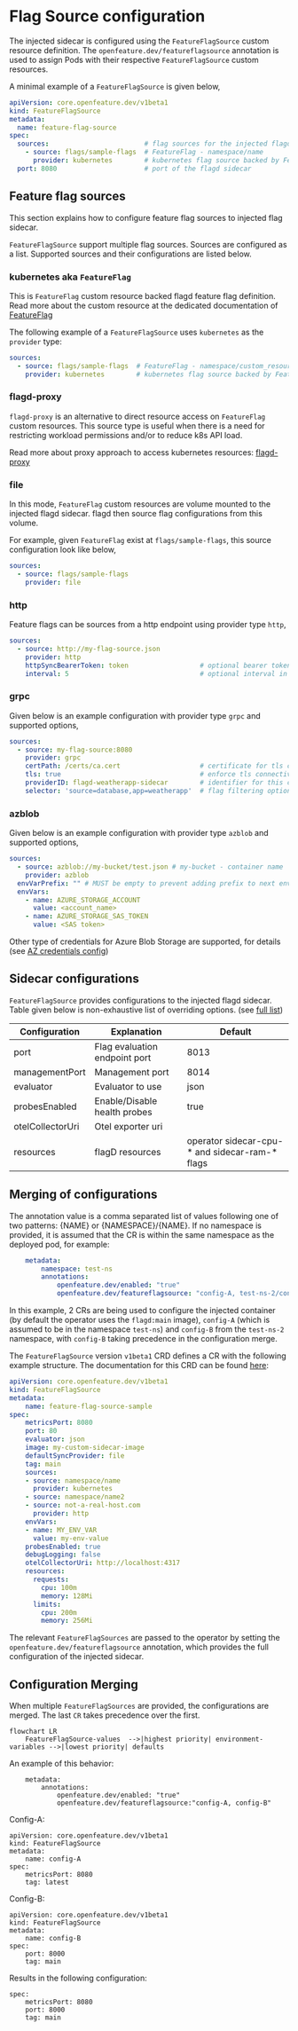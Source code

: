 # Flag Source configuration

The injected sidecar is configured using the `FeatureFlagSource` custom resource definition. 
The `openfeature.dev/featureflagsource` annotation is used to assign Pods with their respective `FeatureFlagSource` custom resources.

A minimal example of a `FeatureFlagSource` is given below,

```yaml
apiVersion: core.openfeature.dev/v1beta1
kind: FeatureFlagSource
metadata:
  name: feature-flag-source
spec:
  sources:                        # flag sources for the injected flagd
    - source: flags/sample-flags  # FeatureFlag - namespace/name
      provider: kubernetes        # kubernetes flag source backed by FeatureFlag custom resource
  port: 8080                      # port of the flagd sidecar
```

## Feature flag sources

This section explains how to configure feature flag sources to injected flag sidecar.

`FeatureFlagSource` support multiple flag sources. Sources are configured as a list.
Supported sources and their configurations are listed below.

### kubernetes aka `FeatureFlag`

This is `FeatureFlag` custom resource backed flagd feature flag definition.
Read more about the custom resource at the dedicated documentation of [FeatureFlag](./feature_flag.md)

The following example of a `FeatureFlagSource` uses `kubernetes` as the `provider` type:

```yaml
sources:                        
  - source: flags/sample-flags  # FeatureFlag - namespace/custom_resource_name
    provider: kubernetes        # kubernetes flag source backed by FeatureFlag custom resource
```

### flagd-proxy

`flagd-proxy` is an alternative to direct resource access on `FeatureFlag` custom resources.
This source type is useful when there is a need for restricting workload permissions and/or to reduce k8s API load.

Read more about proxy approach to access kubernetes resources: [flagd-proxy](./flagd_proxy.md)

### file

In this mode, `FeatureFlag` custom resources are volume mounted to the injected flagd sidecar. 
flagd then source flag configurations from this volume.

For example, given `FeatureFlag` exist at `flags/sample-flags`, this source configuration look like below,

```yaml
sources:                        
  - source: flags/sample-flags
    provider: file          
```

### http

Feature flags can be sources from a http endpoint using provider type `http`,

```yaml
sources:
  - source: http://my-flag-source.json
    provider: http
    httpSyncBearerToken: token                  # optional bearer token for the http connection
    interval: 5                                 # optional interval in seconds for http requests
```

### grpc

Given below is an example configuration with provider type `grpc` and supported options, 

```yaml
sources:                        
  - source: my-flag-source:8080
    provider: grpc
    certPath: /certs/ca.cert                    # certificate for tls connectivity
    tls: true                                   # enforce tls connectivity
    providerID: flagd-weatherapp-sidecar        # identifier for this connection 
    selector: 'source=database,app=weatherapp'  # flag filtering options
```

### azblob

Given below is an example configuration with provider type `azblob` and supported options,

```yaml
sources:
  - source: azblob://my-bucket/test.json # my-bucket - container name
    provider: azblob
  envVarPrefix: "" # MUST be empty to prevent adding prefix to next env vars
  envVars:
    - name: AZURE_STORAGE_ACCOUNT
      value: <account_name>
    - name: AZURE_STORAGE_SAS_TOKEN
      value: <SAS token>
```
Other type of credentials for Azure Blob Storage are supported, for details (see [AZ credentials config](https://pkg.go.dev/gocloud.dev/blob/azureblob#hdr-URLs))

## Sidecar configurations

`FeatureFlagSource` provides configurations to the injected flagd sidecar.
Table given below is non-exhaustive list of overriding options. (see [full list](https://github.com/open-feature/open-feature-operator/blob/main/docs/crds.md#featureflagsourcespec))

| Configuration    | Explanation                   | Default                                        |
|------------------|-------------------------------|------------------------------------------------|
| port             | Flag evaluation endpoint port | 8013                                           |
| managementPort   | Management port               | 8014                                           |
| evaluator        | Evaluator to use              | json                                           |
| probesEnabled    | Enable/Disable health probes  | true                                           |
| otelCollectorUri | Otel exporter uri             |                                                |
| resources        | flagD resources               | operator sidecar-cpu-* and sidecar-ram-* flags |

## Merging of configurations

The annotation value is a comma separated list of values following one of two patterns: {NAME} or {NAMESPACE}/{NAME}. 
If no namespace is provided, it is assumed that the CR is within the same namespace as the deployed pod, for example:

```yaml
    metadata:
        namespace: test-ns
        annotations:
            openfeature.dev/enabled: "true"
            openfeature.dev/featureflagsource: "config-A, test-ns-2/config-B"
```

In this example, 2 CRs are being used to configure the injected container (by default the operator uses the `flagd:main` image), `config-A` (which is assumed to be in the namespace `test-ns`) and `config-B` from the `test-ns-2` namespace, with `config-B` taking precedence in the configuration merge.

The `FeatureFlagSource` version `v1beta1` CRD defines a CR with the following example structure.
The documentation for this CRD can be found
[here](crds.md#featureflagsource):

```yaml
apiVersion: core.openfeature.dev/v1beta1
kind: FeatureFlagSource
metadata:
    name: feature-flag-source-sample
spec:
    metricsPort: 8080
    port: 80
    evaluator: json
    image: my-custom-sidecar-image
    defaultSyncProvider: file
    tag: main
    sources:
    - source: namespace/name
      provider: kubernetes
    - source: namespace/name2
    - source: not-a-real-host.com
      provider: http
    envVars:
    - name: MY_ENV_VAR
      value: my-env-value
    probesEnabled: true
    debugLogging: false
    otelCollectorUri: http://localhost:4317
    resources:
      requests:
        cpu: 100m
        memory: 128Mi
      limits:
        cpu: 200m
        memory: 256Mi
```

The relevant `FeatureFlagSources` are passed to the operator by setting the `openfeature.dev/featureflagsource` annotation, which provides the full configuration of the injected sidecar.

## Configuration Merging

When multiple `FeatureFlagSources` are provided, the configurations are merged. The last `CR` takes precedence over the first. 


```mermaid
flowchart LR
    FeatureFlagSource-values  -->|highest priority| environment-variables -->|lowest priority| defaults
```


An example of this behavior:
```
    metadata:
        annotations:
            openfeature.dev/enabled: "true"
            openfeature.dev/featureflagsource:"config-A, config-B"
```
Config-A:
```
apiVersion: core.openfeature.dev/v1beta1
kind: FeatureFlagSource
metadata:
    name: config-A
spec:
    metricsPort: 8080
    tag: latest
```
Config-B:
```
apiVersion: core.openfeature.dev/v1beta1
kind: FeatureFlagSource
metadata:
    name: config-B
spec:
    port: 8000
    tag: main
```
Results in the following configuration:
```
spec:
    metricsPort: 8080
    port: 8000
    tag: main
```
